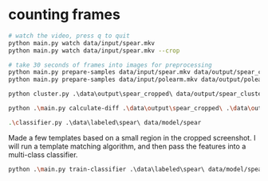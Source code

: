 # counting frames

```bash
# watch the video, press q to quit
python main.py watch data/input/spear.mkv
python main.py watch data/input/spear.mkv --crop

# take 30 seconds of frames into images for preprocessing
python main.py prepare-samples data/input/spear.mkv data/output/spear_cropped/
python main.py prepare-samples data/input/polearm.mkv data/output/polearm_cropped/

python cluster.py .\data\output\spear_cropped\ data/output/spear_clustered

python .\main.py calculate-diff .\data\output\spear_cropped\ .\data\output\spear_diff 547 589

.\classifier.py .\data\labeled\spear\ data/model/spear
```

Made a few templates based on a small region in the cropped screenshot. I will
run a template matching algorithm, and then pass the features into a multi-class
classifier.

```bash
python .\main.py train-classifier .\data\labeled\spear\ data/model/spear_logistic .\data\templates\stab.png .\data\templates\swing.png
```
